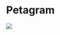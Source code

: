 # Petagram
<img src="https://1.bp.blogspot.com/-ATTMDaXJWLQ/X2qcTATtfFI/AAAAAAAAJOA/eVqNROoMOpgLw0DWaVDa4xMelpnuTtb2wCLcBGAsYHQ/s16000/pantalla_1.png"/>
